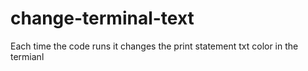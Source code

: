 # change-terminal-text
 Each time the code runs it changes the print statement txt color in the termianl 
